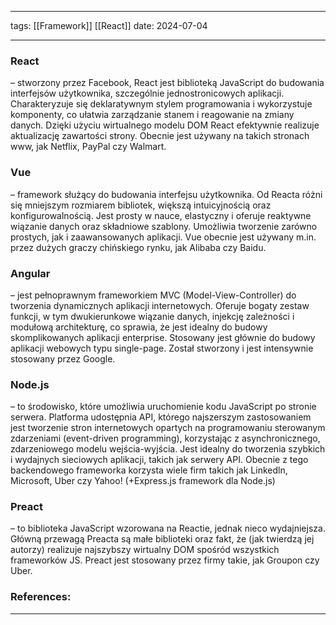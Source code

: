 
--- 
tags: [[Framework]] [[React]]
date: 2024-07-04

---
### React 
– stworzony przez Facebook, React jest biblioteką JavaScript do budowania interfejsów użytkownika, szczególnie jednostronicowych aplikacji. Charakteryzuje się deklaratywnym stylem programowania i wykorzystuje komponenty, co ułatwia zarządzanie stanem i reagowanie na zmiany danych.  Dzięki użyciu wirtualnego modelu DOM React efektywnie realizuje aktualizację zawartości strony. Obecnie jest używany na takich stronach www, jak Netflix, PayPal czy Walmart.

### Vue
– framework służący do budowania interfejsu użytkownika. Od Reacta różni się mniejszym rozmiarem bibliotek, większą intuicyjnością oraz konfigurowalnością. Jest prosty w nauce, elastyczny i oferuje reaktywne wiązanie danych oraz składniowe szablony. Umożliwia tworzenie zarówno prostych, jak i zaawansowanych aplikacji. Vue obecnie jest używany m.in. przez dużych graczy chińskiego rynku, jak Alibaba czy Baidu.

### Angular
–  jest pełnoprawnym frameworkiem MVC (Model-View-Controller) do tworzenia dynamicznych aplikacji internetowych. Oferuje bogaty zestaw funkcji, w tym dwukierunkowe wiązanie danych, injekcję zależności i modułową architekturę, co sprawia, że jest idealny do budowy skomplikowanych aplikacji enterprise. Stosowany jest głównie do budowy aplikacji webowych typu single-page. Został stworzony i jest intensywnie stosowany przez Google.

### Node.js
– to środowisko, które umożliwia uruchomienie kodu JavaScript po stronie serwera. Platforma udostępnia API, którego najszerszym zastosowaniem jest tworzenie stron internetowych opartych na programowaniu sterowanym zdarzeniami (event-driven programming), korzystając z asynchronicznego, zdarzeniowego modelu wejścia-wyjścia. Jest idealny do tworzenia szybkich i wydajnych sieciowych aplikacji, takich jak serwery API. Obecnie  z tego backendowego frameworka korzysta  wiele firm takich jak Linkedln, Microsoft, Uber czy Yahoo! (+Express.js framework dla Node.js)

### Preact
– to biblioteka JavaScript wzorowana na Reactie, jednak nieco wydajniejsza. Główną przewagą Preacta są małe biblioteki oraz fakt, że (jak twierdzą jej autorzy) realizuje najszybszy wirtualny DOM spośród wszystkich frameworków JS. Preact jest stosowany przez firmy takie, jak Groupon czy Uber.

### References:


---



